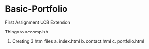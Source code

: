 # Basic-Portfolio

First Assignment UCB Extension

Things to accomplish 

1. Creating 3 html files 
  a. index.html 
  b. contact.html 
  c. portfolio.html 
  
